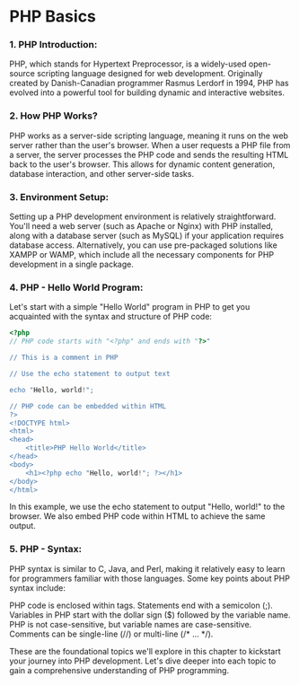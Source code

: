 # PHP Basics

### 1. PHP Introduction:
PHP, which stands for Hypertext Preprocessor, is a widely-used open-source scripting language designed for web development. Originally created by Danish-Canadian programmer Rasmus Lerdorf in 1994, PHP has evolved into a powerful tool for building dynamic and interactive websites.

### 2. How PHP Works?
PHP works as a server-side scripting language, meaning it runs on the web server rather than the user's browser. When a user requests a PHP file from a server, the server processes the PHP code and sends the resulting HTML back to the user's browser. This allows for dynamic content generation, database interaction, and other server-side tasks.

### 3. Environment Setup:
Setting up a PHP development environment is relatively straightforward. You'll need a web server (such as Apache or Nginx) with PHP installed, along with a database server (such as MySQL) if your application requires database access. Alternatively, you can use pre-packaged solutions like XAMPP or WAMP, which include all the necessary components for PHP development in a single package.

### 4. PHP - Hello World Program:
Let's start with a simple "Hello World" program in PHP to get you acquainted with the syntax and structure of PHP code:

```php
<?php
// PHP code starts with "<?php" and ends with "?>"

// This is a comment in PHP

// Use the echo statement to output text

echo "Hello, world!";

// PHP code can be embedded within HTML
?>
<!DOCTYPE html>
<html>
<head>
    <title>PHP Hello World</title>
</head>
<body>
    <h1><?php echo "Hello, world!"; ?></h1>
</body>
</html>
```

In this example, we use the echo statement to output "Hello, world!" to the browser. We also embed PHP code within HTML to achieve the same output.

### 5. PHP - Syntax:

PHP syntax is similar to C, Java, and Perl, making it relatively easy to learn for programmers familiar with those languages. Some key points about PHP syntax include:


PHP code is enclosed within <?php ... ?> tags.
Statements end with a semicolon (;).
Variables in PHP start with the dollar sign ($) followed by the variable name.
PHP is not case-sensitive, but variable names are case-sensitive.
Comments can be single-line (//) or multi-line (/* ... */).

These are the foundational topics we'll explore in this chapter to kickstart your journey into PHP development. Let's dive deeper into each topic to gain a comprehensive understanding of PHP programming.